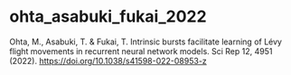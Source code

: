 # ohta_asabuki_fukai_2022
Ohta, M., Asabuki, T. &amp; Fukai, T. Intrinsic bursts facilitate learning of Lévy flight movements in recurrent neural network models. Sci Rep 12, 4951 (2022). https://doi.org/10.1038/s41598-022-08953-z
